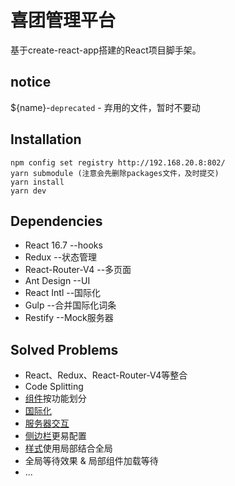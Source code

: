 # 喜团管理平台

基于create-react-app搭建的React项目脚手架。

## notice

${name}-`deprecated` - 弃用的文件，暂时不要动

## Installation

``` code
npm config set registry http://192.168.20.8:802/
yarn submodule (注意会先删除packages文件，及时提交)
yarn install
yarn dev
```

## Dependencies

* React 16.7      --hooks
* Redux           --状态管理
* React-Router-V4 --多页面
* Ant Design      --UI
* React Intl      --国际化
* Gulp            --合并国际化词条
* Restify         --Mock服务器

## Solved Problems

* React、Redux、React-Router-V4等整合
* Code Splitting
* [组件](https://zhuanlan.zhihu.com/p/40134493)按功能划分
* [国际化](https://zhuanlan.zhihu.com/p/40176138)
* [服务器交互](https://zhuanlan.zhihu.com/p/40512216)
* [侧边栏](https://zhuanlan.zhihu.com/p/41111300)更易配置
* [样式](https://zhuanlan.zhihu.com/p/50837353)使用局部结合全局
* 全局等待效果 & 局部组件加载等待
* ...
